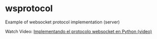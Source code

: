 # wsprotocol
Example of websocket protocol implementation (server)

Watch Video: [Implementando el protocolo websocket en Python (video)](https://www.youtube.com/watch?v=RBQxodFeuMo)
